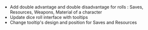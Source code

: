 - Add double advantage and double disadvantage for rolls : Saves, Resources, Weapons, Material of a character
- Update dice roll interface with tooltips
- Change tooltip's design and position for Saves and Resources
